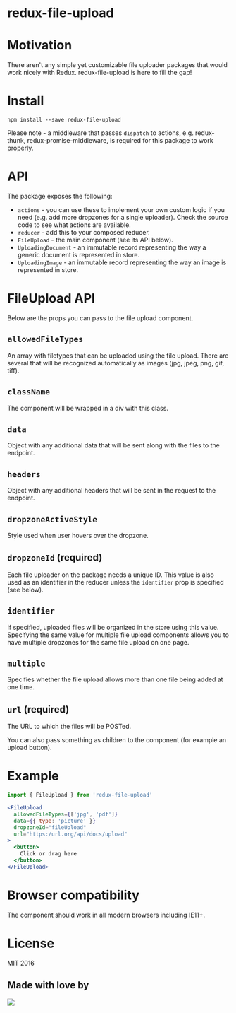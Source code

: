# redux-file-upload

# Motivation
There aren't any simple yet customizable file uploader packages that would work nicely with Redux. redux-file-upload is here to fill the gap!

# Install
`npm install --save redux-file-upload`

Please note - a middleware that passes `dispatch` to actions, e.g. redux-thunk, redux-promise-middleware, is required for this package to work properly.

# API
The package exposes the following:

- `actions` - you can use these to implement your own custom logic if you need (e.g. add more dropzones for a single uploader). Check the source code to see what actions are available.
- `reducer` - add this to your composed reducer.
- `FileUpload` - the main component (see its API below).
- `UploadingDocument` - an immutable record representing the way a generic document is represented in store.
- `UploadingImage` - an immutable record representing the way an image is represented in store.

# FileUpload API
Below are the props you can pass to the file upload component.

## `allowedFileTypes`
An array with filetypes that can be uploaded using the file upload. There are several that will be recognized automatically as images (jpg, jpeg, png, gif, tiff).

## `className`
The component will be wrapped in a div with this class.

## `data`
Object with any additional data that will be sent along with the files to the endpoint.

## `headers`
Object with any additional headers that will be sent in the request to the endpoint.

## `dropzoneActiveStyle`
Style used when user hovers over the dropzone.

## `dropzoneId` (required)
Each file uploader on the package needs a unique ID. This value is also used as an identifier in the reducer unless the `identifier` prop is specified (see below).

## `identifier`
If specified, uploaded files will be organized in the store using this value. Specifying the same value for multiple file upload components allows you to have multiple dropzones for the same file upload on one page.

## `multiple`
Specifies whether the file upload allows more than one file being added at one time.

## `url` (required)
The URL to which the files will be POSTed.

You can also pass something as children to the component (for example an upload button).

# Example

```jsx
import { FileUpload } from 'redux-file-upload'

<FileUpload
  allowedFileTypes={['jpg', 'pdf']}
  data={{ type: 'picture' }}
  dropzoneId="fileUpload"
  url="https:/url.org/api/docs/upload"
>
  <button>
    Click or drag here
  </button>
</FileUpload>
```

# Browser compatibility
The component should work in all modern browsers including IE11+.

# License
MIT 2016

## Made with love by
[![](https://camo.githubusercontent.com/d88ee6842f3ff2be96d11488aa0d878793aa67cd/68747470733a2f2f7777772e676f6f676c652e636f6d2f612f626c75656265727279617070732e636f6d2f696d616765732f6c6f676f2e676966)](https://www.blueberry.io)
